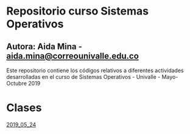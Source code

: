 # Repositorio curso Sistemas Operativos

## Autora: Aida Mina - aida.mina@correounivalle.edu.co

Este repositorio contiene los códigos relativos a diferentes actividades desarrolladas en el curso de Sistemas Operativos - Univalle - Mayo-Octubre 2019

# Clases

[2019_05_24](2019_05_24)
